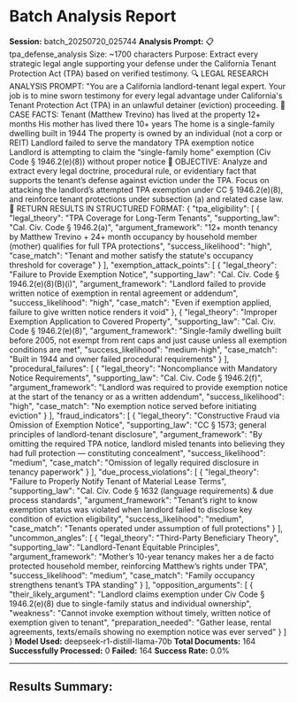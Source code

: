 # Batch Analysis Report

**Session:** batch_20250720_025744
**Analysis Prompt:** 📋 tpa_defense_analysis  Size: ~1700 characters Purpose: Extract every strategic legal angle supporting your defense under the California Tenant Protection Act (TPA) based on verified testimony. 🔍 LEGAL RESEARCH ANALYSIS PROMPT:  "You are a California landlord-tenant legal expert. Your job is to mine sworn testimony for every legal advantage under California's Tenant Protection Act (TPA) in an unlawful detainer (eviction) proceeding. 🧾 CASE FACTS:      Tenant (Matthew Trevino) has lived at the property 12+ months      His mother has lived there 10+ years      The home is a single-family dwelling built in 1944      The property is owned by an individual (not a corp or REIT)      Landlord failed to serve the mandatory TPA exemption notice      Landlord is attempting to claim the “single-family home” exemption (Civ Code § 1946.2(e)(8)) without proper notice  🎯 OBJECTIVE:  Analyze and extract every legal doctrine, procedural rule, or evidentiary fact that supports the tenant’s defense against eviction under the TPA.  Focus on attacking the landlord’s attempted TPA exemption under CC § 1946.2(e)(8), and reinforce tenant protections under subsection (a) and related case law.   📌 RETURN RESULTS IN STRUCTURED FORMAT:  {   "tpa_eligibility": [     {       "legal_theory": "TPA Coverage for Long-Term Tenants",       "supporting_law": "Cal. Civ. Code § 1946.2(a)",       "argument_framework": "12+ month tenancy by Matthew Trevino + 24+ month occupancy by household member (mother) qualifies for full TPA protections",       "success_likelihood": "high",       "case_match": "Tenant and mother satisfy the statute's occupancy threshold for coverage"     }   ],   "exemption_attack_points": [     {       "legal_theory": "Failure to Provide Exemption Notice",       "supporting_law": "Cal. Civ. Code § 1946.2(e)(8)(B)(i)",       "argument_framework": "Landlord failed to provide written notice of exemption in rental agreement or addendum",       "success_likelihood": "high",       "case_match": "Even if exemption applied, failure to give written notice renders it void"     },     {       "legal_theory": "Improper Exemption Application to Covered Property",       "supporting_law": "Cal. Civ. Code § 1946.2(e)(8)",       "argument_framework": "Single-family dwelling built before 2005, not exempt from rent caps and just cause unless all exemption conditions are met",       "success_likelihood": "medium-high",       "case_match": "Built in 1944 and owner failed procedural requirements"     }   ],   "procedural_failures": [     {       "legal_theory": "Noncompliance with Mandatory Notice Requirements",       "supporting_law": "Cal. Civ. Code § 1946.2(f)",       "argument_framework": "Landlord was required to provide exemption notice at the start of the tenancy or as a written addendum",       "success_likelihood": "high",       "case_match": "No exemption notice served before initiating eviction"     }   ],   "fraud_indicators": [     {       "legal_theory": "Constructive Fraud via Omission of Exemption Notice",       "supporting_law": "CC § 1573; general principles of landlord-tenant disclosure",       "argument_framework": "By omitting the required TPA notice, landlord misled tenants into believing they had full protection — constituting concealment",       "success_likelihood": "medium",       "case_match": "Omission of legally required disclosure in tenancy paperwork"     }   ],   "due_process_violations": [     {       "legal_theory": "Failure to Properly Notify Tenant of Material Lease Terms",       "supporting_law": "Cal. Civ. Code § 1632 (language requirements) & due process standards",       "argument_framework": "Tenant’s right to know exemption status was violated when landlord failed to disclose key condition of eviction eligibility",       "success_likelihood": "medium",       "case_match": "Tenants operated under assumption of full protections"     }   ],   "uncommon_angles": [     {       "legal_theory": "Third-Party Beneficiary Theory",       "supporting_law": "Landlord-Tenant Equitable Principles",       "argument_framework": "Mother’s 10-year tenancy makes her a de facto protected household member, reinforcing Matthew’s rights under TPA",       "success_likelihood": "medium",       "case_match": "Family occupancy strengthens tenant’s TPA standing"     }   ],   "opposition_arguments": [     {       "their_likely_argument": "Landlord claims exemption under Civ Code § 1946.2(e)(8) due to single-family status and individual ownership",       "weakness": "Cannot invoke exemption without timely, written notice of exemption given to tenant",       "preparation_needed": "Gather lease, rental agreements, texts/emails showing no exemption notice was ever served"     }   ] }
**Model Used:** deepseek-r1-distill-llama-70b
**Total Documents:** 164
**Successfully Processed:** 0
**Failed:** 164
**Success Rate:** 0.0%

---

## Results Summary:


